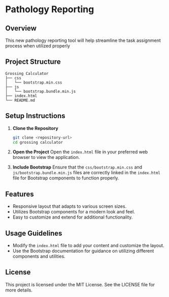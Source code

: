 # Pathology Reporting

## Overview
This new pathology reporting tool will help streamline the task assignment process when utilized properly

## Project Structure
```
Grossing Calculator
├── css
│   └── bootstrap.min.css
├── js
│   └── bootstrap.bundle.min.js
├── index.html
└── README.md
```

## Setup Instructions
1. **Clone the Repository**
   ```bash
   git clone <repository-url>
   cd grossing calculator
   ```

2. **Open the Project**
   Open the `index.html` file in your preferred web browser to view the application.

3. **Include Bootstrap**
   Ensure that the `css/bootstrap.min.css` and `js/bootstrap.bundle.min.js` files are correctly linked in the `index.html` file for Bootstrap components to function properly.

## Features
- Responsive layout that adapts to various screen sizes.
- Utilizes Bootstrap components for a modern look and feel.
- Easy to customize and extend for additional functionality.

## Usage Guidelines
- Modify the `index.html` file to add your content and customize the layout.
- Use the Bootstrap documentation for guidance on utilizing different components and utilities.

## License
This project is licensed under the MIT License. See the LICENSE file for more details.